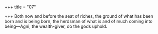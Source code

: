 +++
title = "07"

+++
Both now and before the seat of riches, the ground of what has been  born and is being born,
the herdsman of what is and of much coming into being—Agni, the  wealth-giver, do the gods uphold.
